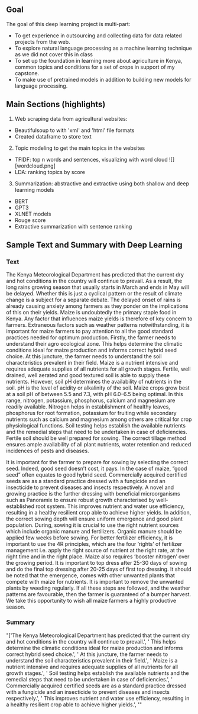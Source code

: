 ## Goal
The goal of this deep learning project is multi-part:
- To get experience in outsourcing and collecting data for data related projects from the web.
- To explore natural language processing as a machine learning technique as we did not cover this in class
- To set up the foundation in learning more about agriculture in Kenya, common topics and conditions for a set of crops in support of my capstone.
- To make use of pretrained models in addition to building new models for language processing.

## Main Sections (highlights)
1. Web scraping data from agricultural websites:
  - Beautifulsoup to with 'xml' and 'html' file formats
  - Created dataframe to store text
2. Topic modeling to get the main topics in the websites
  - TFIDF: top n words and sentences, visualizing with word cloud
  ![][wordcloud.png]
  - LDA: ranking topics by score
3. Summarization: abstractive and extractive using both shallow and deep learning models
  - BERT
  - GPT3
  - XLNET models
  - Rouge score
  - Extractive summarization with sentence ranking

## Sample Text and Summary with Deep Learning
### Text

The Kenya Meteorological Department has predicted that the current dry and hot conditions in the country will continue to prevail. As a result, the long rains growing season that usually starts in March and ends in May will be delayed.  Whether this is just a cyclical pattern or the result of climate change is a subject for a separate debate. The delayed onset of rains  is already causing anxiety among farmers as they ponder on the implications of this on their yields. Maize is undoubtedly the primary staple food in Kenya. Any factor that influences maize yields is therefore of key concern to farmers. Extraneous factors such as weather patterns notwithstanding, it is important for maize farmers to pay attention to all the good standard practices needed for optimum production.
Firstly, the farmer needs to understand their agro ecological zone.  This helps determine the climatic conditions ideal for maize production and informs  correct hybrid seed choice. At this juncture, the farmer needs to understand the soil characteristics prevalent in their field. Maize is a nutrient intensive and requires adequate supplies of all nutrients for all growth stages. Fertile, well drained, well aerated and good textured soil is able to supply these nutrients.  However, soil pH determines the availability of nutrients in the soil. pH is the level of acidity or alkalinity of the soil.  Maize crops grow best at a soil pH of between 5.5 and 7.3, with pH 6.0–6.5 being optimal. In this range, nitrogen, potassium, phosphorus, calcium and magnesium are readily  available.  Nitrogen helps in establishment of healthy leaves, phosphorus for root formation, potassium for fruiting while secondary nutrients such as calcium and magnesium among others are critical for crop physiological functions. Soil testing helps establish the available nutrients and the remedial steps that need to be undertaken in case of deficiencies. Fertile soil should be well prepared for sowing. The correct tillage method ensures ample availability of all plant nutrients, water retention and reduced incidences of pests and diseases.

It is important for the farmer to prepare for sowing by selecting the correct seed.  Indeed, good seed doesn’t cost, it pays. In the case of maize, “good seed” often equates to good hybrid seed. Commercially acquired certified seeds are as a standard practice dressed with a fungicide and an insecticide to prevent diseases and insects respectively. A novel and growing practice is the further dressing with beneficial microorganisms such as Panoramix to ensure robust growth characterised by well-established root system. This improves nutrient and water use efficiency, resulting in a healthy resilient crop able to achieve higher yields. In addition, the correct sowing depth will ensure uniform emergence and good plant population. 
During, sowing it is crucial to use the right nutrient sources which include organic manure and fertilizers. Organic manure should be applied few weeks before sowing. For better fertilizer efficiency, it is important to use the 4R principles, which are the four ‘rights’ of fertilizer management  i.e. apply the right source of nutrient at the right rate, at the right time and in the right place. Maize also requires ‘booster nitrogen’ over the growing period. It is important to top dress after 25-30 days of sowing and do the final top dressing after 20-25 days of first top dressing. 
It should be noted that the emergence, comes with other unwanted plants that compete with maize for nutrients. It is important to remove the unwanted plants by weeding regularly.  If all these steps are followed, and the weather patterns are favourable, then the farmer is guaranteed of a bumper harvest. We take this opportunity to wish all maize farmers a highly productive season. 
 
### Summary
"['The Kenya Meteorological Department has predicted that the current dry and hot conditions in the country will continue to prevail.', ' This helps determine the climatic conditions ideal for maize production and informs correct hybrid seed choice.', ' At this juncture, the farmer needs to understand the soil characteristics prevalent in their field.', ' Maize is a nutrient intensive and requires adequate supplies of all nutrients for all growth stages.', ' Soil testing helps establish the available nutrients and the remedial steps that need to be undertaken in case of deficiencies.', ' Commercially acquired certified seeds are as a standard practice dressed with a fungicide and an insecticide to prevent diseases and insects respectively.', ' This improves nutrient and water use efficiency, resulting in a healthy resilient crop able to achieve higher yields.', '"

